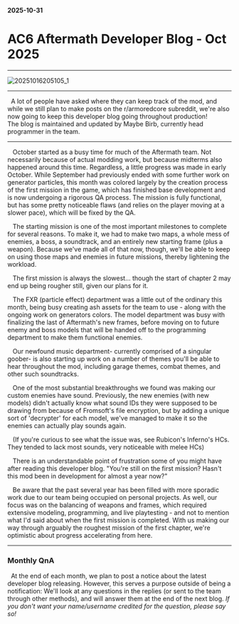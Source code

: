 **2025-10-31**
# AC6 Aftermath Developer Blog - Oct 2025

---
![20251016205105_1](https://github.com/user-attachments/assets/cc5f33e9-6063-47f1-b5a1-2b3bd10313c3)

---  
 ‎  ‎ A lot of people have asked where they can keep track of the mod, and while we still plan to make posts on the r/armoredcore subreddit, we're also now going to keep this developer blog going throughout production!  
 ‎  ‎ The blog is maintained and updated by Maybe Birb, currently head programmer in the team.  

---  
‎ ‎  ‎ October started as a busy time for much of the Aftermath team. Not necessarily because of actual modding work, but because midterms also happened around this time. Regardless, a little progress was made in early October. While September had previously ended with some further work on generator particles, this month was colored largely by the creation process of the first mission in the game, which has finished base development and is now undergoing a rigorous QA process. The mission is fully functional, but has some pretty noticeable flaws (and relies on the player moving at a slower pace), which will be fixed by the QA.  

‎ ‎  ‎ The starting mission is one of the most important milestones to complete for several reasons. To make it, we had to make two maps, a whole mess of enemies, a boss, a soundtrack, and an entirely new starting frame (plus a weapon). Because we've made all of that now, though, we'll be able to keep on using those maps and enemies in future missions, thereby lightening the workload.  

‎ ‎  ‎ The first mission is always the slowest... though the start of chapter 2 may end up being rougher still, given our plans for it.  

‎ ‎  ‎ The FXR (particle effect) department was a little out of the ordinary this month, being busy creating ash assets for the team to use - along with the ongoing work on generators colors. The model department was busy with finalizing the last of Aftermath's new frames, before moving on to future enemy and boss models that will be handed off to the programming department to make them functional enemies.  

‎ ‎  ‎ Our newfound music department- currently comprised of a singular goober- is also starting up work on a number of themes you'll be able to hear throughout the mod, including garage themes, combat themes, and other such soundtracks.  

‎ ‎  ‎ One of the most substantial breakthroughs we found was making our custom enemies have sound. Previously, the new enemies (with new models) didn't actually know what sound IDs they were supposed to be drawing from because of Fromsoft's file encryption, but by adding a unique sort of 'decrypter' for each model, we've managed to make it so the enemies can actually play sounds again.  

‎ ‎  ‎ (If you're curious to see what the issue was, see Rubicon's Inferno's HCs. They tended to lack most sounds, very noticeable with melee HCs)  

‎ ‎  ‎ There is an understandable point of frustration some of you might have after reading this developer blog. "You're still on the first mission? Hasn't this mod been in development for almost a year now?"  

‎ ‎  ‎ Be aware that the past several year has been filled with more sporadic work due to our team being occupied on personal projects. As well, our focus was on the balancing of weapons and frames, which required extensive modeling, programming, and live playtesting - and not to mention what I'd said about when the first mission is completed. With us making our way through arguably the roughest mission of the first chapter, we're optimistic about progress accelerating from here.  

---  
### Monthly QnA
‎ ‎ At the end of each month, we plan to post a notice about the latest developer blog releasing. However, this serves a purpose outside of being a notification: We'll look at any questions in the replies (or sent to the team through other methods), and will answer them at the end of the next blog. *If you don't want your name/username credited for the question, please say so!*  
